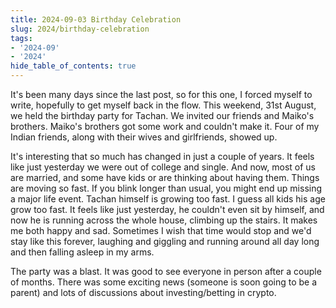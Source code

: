 ```yaml
---
title: 2024-09-03 Birthday Celebration
slug: 2024/birthday-celebration
tags:
- '2024-09'
- '2024'
hide_table_of_contents: true
---
```

It's been many days since the last post, so for this one, I forced myself to write, hopefully to get myself back in the flow.<!-- truncate --> This weekend, 31st August, we held the birthday party for Tachan. We invited our friends and Maiko's brothers. Maiko's brothers got some work and couldn't make it. Four of my Indian friends, along with their wives and girlfriends, showed up.

It's interesting that so much has changed in just a couple of years. It feels like just yesterday we were out of college and single. And now, most of us are married, and some have kids or are thinking about having them. Things are moving so fast. If you blink longer than usual, you might end up missing a major life event. Tachan himself is growing too fast. I guess all kids his age grow too fast. It feels like just yesterday, he couldn't even sit by himself, and now he is running across the whole house, climbing up the stairs. It makes me both happy and sad. Sometimes I wish that time would stop and we'd stay like this forever, laughing and giggling and running around all day long and then falling asleep in my arms.

The party was a blast. It was good to see everyone in person after a couple of months. There was some exciting news (someone is soon going to be a parent) and lots of discussions about investing/betting in crypto.

